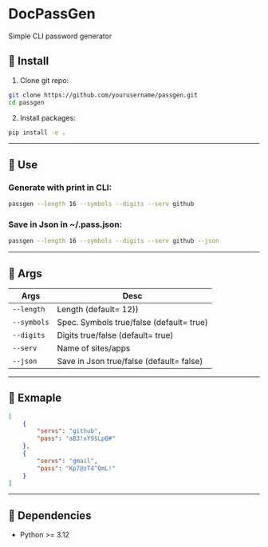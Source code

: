 # DocPassGen
 Simple CLI password generator

## 🔹 Install

1. Clone git repo:

```bash
git clone https://github.com/yourusername/passgen.git
cd passgen
```

2. Install packages:

```bash
pip install -e .
```
---
## 🔹 Use

### Generate with print in CLI:

```bash
passgen --length 16 --symbols --digits --serv github
```

### Save in Json in ~/.pass.json:

```bash
passgen --length 16 --symbols --digits --serv github --json
```

---

## 🔹 Args

| Args    | Desc                       |
| ----------- | ------------------------------ |
| `--length`  | Length (default= 12)) |
| `--symbols` | Spec. Symbols true/false (default= true)          |
| `--digits`  | Digits true/false (default= true)                 |
| `--serv`    | Name of sites/apps       |
| `--json`    | Save in Json true/false (default= false)   |

---

## 🔹 Exmaple

```json
[
    {
        "servs": "github",
        "pass": "aB3!xY9$LpQ#"
    },
    {
        "servs": "gmail",
        "pass": "Kp7@zT4^QmL!"
    }
]
```

---

## 🔹 Dependencies

* Python >= 3.12
